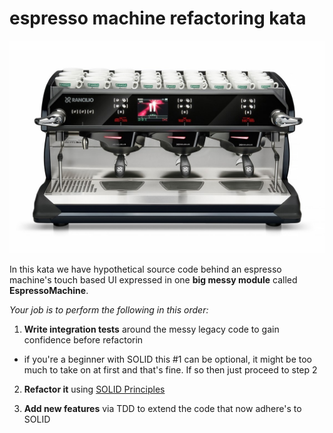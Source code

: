 espresso machine refactoring kata
=================================
![Image of an espresso machine with UI](https://github.com/dschinkel/espresso-machine-refactoring-kata/blob/master/espresso-machine-with-ui.jpg)

In this kata we have hypothetical source code behind an espresso machine's touch based UI expressed in one **big messy module** called **EspressoMachine**.

*Your job is to perform the following in this order:*
1. **Write integration tests** around the messy legacy code to gain confidence before refactorin

- if you're a beginner with SOLID this #1 can be optional, it might be too much to take on at first and that's fine.  If so then just proceed to step 2

2. **Refactor it** using [SOLID Principles](http://butunclebob.com/ArticleS.UncleBob.PrinciplesOfOod)

3. **Add new features** via TDD to extend the code that now adhere's to SOLID